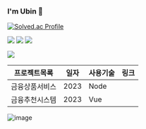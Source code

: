 ### I'm Ubin 👋  

[![Solved.ac Profile](http://mazassumnida.wtf/api/v2/generate_badge?boj=dbqls43)](https://solved.ac/dbqls43/)

<img src="https://img.shields.io/badge/Python-6666FF?style=flat-square&logo=firebase&logoColor=white"/> <img src="https://img.shields.io/badge/Java-CC3333?style=flat-square&logo=firebase&logoColor=white"/> <img src="https://img.shields.io/badge/Spring-009900?style=flat-square&logo=firebase&logoColor=white"/>


 <a href="https://kuninyb.tistory.com/" target="_blank"><img src="https://img.shields.io/badge/Blog-996633?style=flat-square&logo=Blog&logoColor=white"/></a>

프로젝트목록 | 일자 | 사용기술 | 링크
------------|------|-------|-----|
금융상품서비스 | 2023 | Node
금융추천시스템 | 2023 | Vue

![image](https://user-images.githubusercontent.com/76957075/235043083-bd0e9086-2f6a-456b-977d-10a0e92dc3b1.png)
